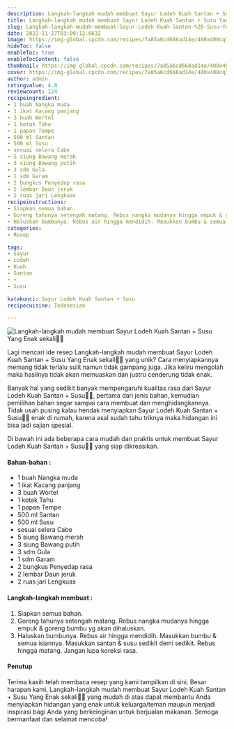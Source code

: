 ```yaml
---
description: Langkah-langkah mudah membuat Sayur Lodeh Kuah Santan + Susu Yang Enak sekali"
title: Langkah-langkah mudah membuat Sayur Lodeh Kuah Santan + Susu Yang Enak sekali
slug: Langkah-langkah-mudah-membuat-Sayur-Lodeh-Kuah-Santan-%2B-Susu-Yang-Enak-sekali
date: 2022-11-27T03:09:12.063Z
image: https://img-global.cpcdn.com/recipes/7a85a6cd668ad14e/400x400cq70/photo.jpg
hideToc: false
enableToc: true
enableTocContent: false
thumbnail: https://img-global.cpcdn.com/recipes/7a85a6cd668ad14e/400x400cq70/photo.jpg
cover: https://img-global.cpcdn.com/recipes/7a85a6cd668ad14e/400x400cq70/photo.jpg
author: admin
ratingvalue: 4.8
reviewcount: 124
recipeingredient:
- 1 buah Nangka muda
- 1 ikat Kacang panjang
- 3 buah Wortel
- 1 kotak Tahu
- 1 papan Tempe
- 500 ml Santan
- 500 ml Susu
- sesuai selera Cabe
- 5 siung Bawang merah
- 3 siung Bawang putih
- 3 sdm Gula
- 1 sdm Garam
- 2 bungkus Penyedap rasa
- 2 lembar Daun jeruk
- 2 ruas jari Lengkuas
recipeinstructions:
- Siapkan semua bahan.
- Goreng tahunya setengah matang. Rebus nangka mudanya hingga empuk & goreng bumbu yg akan dihaluskan.
- Haluskan bumbunya. Rebus air hingga mendidih. Masukkan bumbu & semua isiannya. Masukkan santan & susu sedikit demi sedikit. Rebus hingga matang. Jangan lupa koreksi rasa.
categories:
- Resep

tags:
- Sayur
- Lodeh
- Kuah
- Santan
- +
- Susu

katakunci: Sayur Lodeh Kuah Santan + Susu
recipecuisine: Indonesian

---
```


![Langkah-langkah mudah membuat Sayur Lodeh Kuah Santan + Susu Yang Enak sekali👩‍🍳](https://img-global.cpcdn.com/recipes/7a85a6cd668ad14e/400x400cq70/photo.jpg)

Lagi mencari ide resep Langkah-langkah mudah membuat Sayur Lodeh Kuah Santan + Susu Yang Enak sekali👩‍🍳 yang unik? Cara menyiapkannya memang tidak terlalu sulit namun tidak gampang juga. Jika keliru mengolah maka hasilnya tidak akan memuaskan dan justru cenderung tidak enak.

Banyak hal yang sedikit banyak mempengaruhi kualitas rasa dari Sayur Lodeh Kuah Santan + Susu👩‍🍳, pertama dari jenis bahan, kemudian pemilihan bahan segar sampai cara membuat dan menghidangkannya. Tidak usah pusing kalau hendak menyiapkan Sayur Lodeh Kuah Santan + Susu👩‍🍳 enak di rumah, karena asal sudah tahu triknya maka hidangan ini bisa jadi sajian spesial.

Di bawah ini ada beberapa cara mudah dan praktis untuk membuat Sayur Lodeh Kuah Santan + Susu👩‍🍳 yang siap dikreasikan.

<!--inarticleads1-->

#### Bahan-bahan :

- 1 buah Nangka muda
- 1 ikat Kacang panjang
- 3 buah Wortel
- 1 kotak Tahu
- 1 papan Tempe
- 500 ml Santan
- 500 ml Susu
- sesuai selera Cabe
- 5 siung Bawang merah
- 3 siung Bawang putih
- 3 sdm Gula
- 1 sdm Garam
- 2 bungkus Penyedap rasa
- 2 lembar Daun jeruk
- 2 ruas jari Lengkuas

<!--inarticleads2-->

#### Langkah-langkah membuat :

1. Siapkan semua bahan.
1. Goreng tahunya setengah matang. Rebus nangka mudanya hingga empuk & goreng bumbu yg akan dihaluskan.
1. Haluskan bumbunya. Rebus air hingga mendidih. Masukkan bumbu & semua isiannya. Masukkan santan & susu sedikit demi sedikit. Rebus hingga matang. Jangan lupa koreksi rasa.

#### Penutup

Terima kasih telah membaca resep yang kami tampilkan di sini. Besar harapan kami, Langkah-langkah mudah membuat Sayur Lodeh Kuah Santan + Susu Yang Enak sekali👩‍🍳 yang mudah di atas dapat membantu Anda menyiapkan hidangan yang enak untuk keluarga/teman maupun menjadi inspirasi bagi Anda yang berkeinginan untuk berjualan makanan. Semoga bermanfaat dan selamat mencoba!